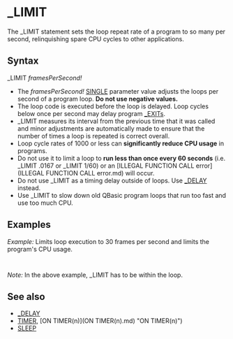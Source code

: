 # _LIMIT

The _LIMIT statement sets the loop repeat rate of a program to so many per second, relinquishing spare CPU cycles to other applications.

  

## Syntax

_LIMIT *framesPerSecond!*
  

* The *framesPerSecond!* [SINGLE](SINGLE.md) parameter value adjusts the loops per second of a program loop. **Do not use negative values.**
* The loop code is executed before the loop is delayed. Loop cycles below once per second may delay program [_EXITs](_EXITs.md).
* _LIMIT measures its interval from the previous time that it was called and minor adjustments are automatically made to ensure that the number of times a loop is repeated is correct overall.
* Loop cycle rates of 1000 or less can **significantly reduce CPU usage** in programs.
* Do not use it to limit a loop to **run less than once every 60 seconds** (i.e. _LIMIT .0167 or _LIMIT 1/60) or an [ILLEGAL FUNCTION CALL error](ILLEGAL FUNCTION CALL error.md) will occur.
* Do not use _LIMIT as a timing delay outside of loops. Use [_DELAY](_DELAY.md) instead.
* Use _LIMIT to slow down old QBasic program loops that run too fast and use too much CPU.

  

## Examples

*Example:* Limits loop execution to 30 frames per second and limits the program's CPU usage.

``` [PRINT](PRINT.md) "To Quit press ESC key!" [DO](DO.md)     _LIMIT 30     [PRINT](PRINT.md) [CHR$](CHR$.md)(26);     [IF](IF.md) [INKEY$](INKEY$.md) = [CHR$](CHR$.md)(27) [THEN](THEN.md) [EXIT DO](EXIT DO.md) [LOOP](LOOP.md)  
```

``` To Quit press ESC key! →→→→→→→→→→→→→→→→→→→→  
```

*Note:* In the above example, _LIMIT has to be within the loop.
  

## See also

* [_DELAY](_DELAY.md)
* [TIMER](TIMER.md), [ON TIMER(n)](ON TIMER(n).md) "ON TIMER(n)")
* [SLEEP](SLEEP.md)

  
